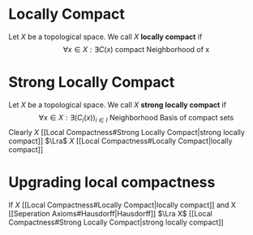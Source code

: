 
# Locally Compact
Let $X$ be a topological space. We call $X$ **locally compact** if 
$$\forall x \in X: \exists C(x) \text{ compact Neighborhood of x} $$

# Strong Locally Compact
Let $X$ be a topological space. We call $X$ **strong locally compact** if 
$$\forall x \in X: \exists (C_i(x))_{i \in I} \text{ Neighborhood Basis of compact sets} $$
Clearly $X$ [[Local Compactness#Strong Locally Compact|strong locally compact]] $\Lra$ $X$ [[Local Compactness#Locally Compact|locally compact]]

# Upgrading local compactness
If $X$ [[Local Compactness#Locally Compact|locally compact]]  and X [[Seperation Axioms#Hausdorff|Hausdorff]] $\Lra X$ [[Local Compactness#Strong Locally Compact|strong locally compact]]
